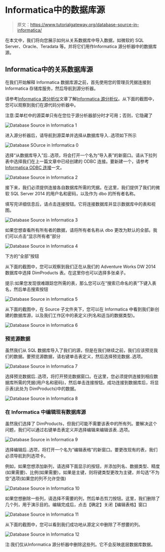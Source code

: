 # Informatica中的数据库源

> 原文：<https://www.tutorialgateway.org/database-source-in-informatica/>

在本文中，我们将向您展示如何从关系数据库中导入数据，如微软的 SQL Server、Oracle、Teradata 等。并将它们用作Informatica 源分析器中的数据库源。

## Informatica中的关系数据库源

在我们开始解释 Informatica 数据库源之前，首先使用您的管理员凭据连接到 Informatica 存储库服务，然后导航到源分析器。

请参考[Informatica 源分析仪](https://www.tutorialgateway.org/informatica-source-analyzer/)文章了解[Informatica 源分析仪](https://www.tutorialgateway.org/informatica/)。从下面的截图中，您可以观察到我们在源代码分析器中。

注意:菜单栏中的源菜单只有在您位于源分析器部分时才可用；否则，它隐藏了

![Database Source in Informatica 1](img/e76f112f3cc0f16ecd1f4e43ee73de25.png)

进入源分析器后，请导航到源菜单并选择从数据库导入..选项如下所示

![Database SOurce in Informatica 0](img/b9def71887ef074b8de49d991e769431.png)

选择“从数据库导入”后..选项，将会打开一个名为“导入表”的新窗口。请从下拉列表中选择我们在上一篇文章中已经创建的 ODBC 连接。要新建一个，请参考 [Informatica ODBC 连接](https://www.tutorialgateway.org/informatica-odbc-connection/)一文。

![Database Source in Informatica 2](img/a54e19df3254d4084632c6fea9848ce4.png)

接下来，我们必须提供连接各自数据库所需的凭据。在这里，我们提供了我们的微软 SQL Server 2014 的用户名和密码，以及作为 dbo 的所有者名称。

填写完详细信息后，请点击连接按钮。它将连接数据库并显示数据库中的表和视图。

![Database Source in Informatica 3](img/b4f1217bb25dd40b8f8a64e57e1c1612.png)

如果您想查看所有所有者的数据，请将所有者名称从 dbo 更改为默认的全部。我们可以点击“显示所有者”部分

![Database Source in Informatica 4](img/717a97f20485c88d5ac9a49745b34678.png)

下方的“全部”按钮

从下面的截图中，您可以观察到我们正在从我们的 Adventure Works DW 2014 数据库中选择 DimProducts 表。在这里你也可以选择多张桌子。

提示:如果您发现很难跟踪您所需的表，那么您可以在“搜索已命名的表”下键入表名，然后单击搜索按钮

![Database Source in Informatica 5](img/bb361b430f9511760ae2b3cc4564c812.png)

从下面的截图中，在 Source 子文件夹下，您可以在 Informatica 中看到我们新创建的数据库源，以及我们工作区中的表定义(列名和适当的数据类型)。

![Database Source in Informatica 6](img/5e3fd105eb8b7abad4f88c3033855a5d.png)

### 预览源数据

虽然我们从 SQL 数据库导入了我们的源，但是在我们继续之前，我们应该预览我们的数据。要预览源数据，请右键单击表定义，然后选择预览数据..选项。

![Database Source in Informatica 7](img/2e0436737b652af2bc9dab76a0d0f5af.png)

选择预览数据后..选项，将打开预览数据窗口。在这里，您必须提供连接到相应数据库所需的凭据(用户名和密码)，然后单击连接按钮。成功连接到数据库后，将显示表(此处为 DimProducts)中的数据。

![Database Source in Informatica 8](img/c72dce6235e46f6c2df0136c376efdd8.png)

### 在 Informatica 中编辑现有数据库源

虽然我们选择了 DimProducts，但我们可能不需要该表中的所有列。要解决这个问题，我们可以通过右键单击表定义并选择编辑来编辑该表..选项。

![Database Source in Informatica 9](img/c0f4580ac8edbf723220544ea1a19f6a.png)

选择编辑后..选项，将打开一个名为“编辑表格”的新窗口。要更改现有的表，我们必须导航到列选项卡。

例如，如果您想添加新列，请选择下面显示的按钮，并添加列名、数据类型、精度(如果需要)、比例(如果需要)，如果是主键，则将键类型更改为主键，并勾选“不为空”选项(如果您的列不允许空值)

![Database Source in Informatica 10](img/a20f9b5c6d24274b60cc6ed8485a471a.png)

如果您想删除一些列，请选择不需要的列，然后单击剪刀按钮。这里，我们删除了几个列，用于演示目的。编辑完成后，点击【确定】关闭【编辑表格】窗口

![Database Source in Informatica 11](img/18992c64c795e574f23702f69c69cbcf.png)

从下面的截图中，您可以看到我们成功地从源定义中删除了不想要的列。

![Database Source in Informatica 12](img/aecf73b9d1711121e252a95e00ce4708.png)

注:我们仅从Informatica 源分析器中删除这些列。它不会反映底层数据库数据。